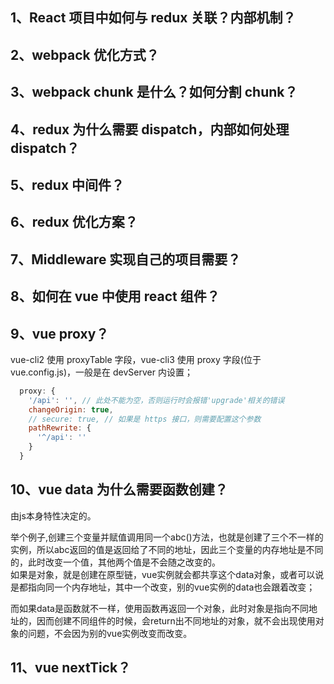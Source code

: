 ## 1、React 项目中如何与 redux 关联？内部机制？

## 2、webpack 优化方式？

## 3、webpack chunk 是什么？如何分割 chunk？

## 4、redux 为什么需要 dispatch，内部如何处理 dispatch？

## 5、redux 中间件？

## 6、redux 优化方案？

## 7、Middleware 实现自己的项目需要？

## 8、如何在 vue 中使用 react 组件？

## 9、vue proxy？

vue-cli2 使用 proxyTable 字段，vue-cli3 使用 proxy 字段(位于 vue.config.js)，一般是在 devServer 内设置；

```js
  proxy: {
    '/api': '', // 此处不能为空，否则运行时会报错'upgrade'相关的错误
    changeOrigin: true,
    // secure: true, // 如果是 https 接口，则需要配置这个参数
    pathRewrite: {
      '^/api': ''
    }
  }
```

## 10、vue data 为什么需要函数创建？

  由js本身特性决定的。

  举个例子,创建三个变量并赋值调用同一个abc()方法，也就是创建了三个不一样的实例，所以abc返回的值是返回给了不同的地址，因此三个变量的内存地址是不同的，此时改变一个值，其他两个值是不会随之改变的。<br>
  如果是对象，就是创建在原型链，vue实例就会都共享这个data对象，或者可以说是都指向同一个内存地址，其中一个改变，别的vue实例的data也会跟着改变；
  
  而如果data是函数就不一样，使用函数再返回一个对象，此时对象是指向不同地址的，因而创建不同组件的时候，会return出不同地址的对象，就不会出现使用对象的问题，不会因为别的vue实例改变而改变。

## 11、vue nextTick？
